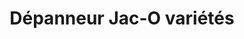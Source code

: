 ---
title: "Dépanneur Jac-O variétés"
url: /montreal/depanneur-jac-o-varietes/
shop: convenience
---